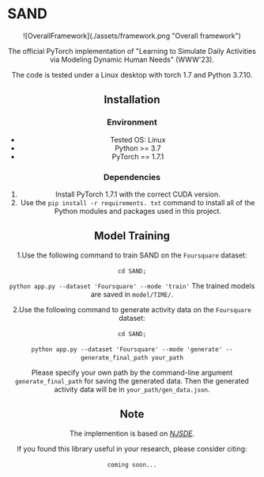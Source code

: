 # SAND

<div align=center>![OverallFramework](./assets/framework.png "Overall framework")

The official PyTorch implementation of "Learning to Simulate Daily Activities via Modeling Dynamic Human Needs" (WWW'23).

The code is tested under a Linux desktop with torch 1.7 and Python 3.7.10.

## Installation

### Environment
- Tested OS: Linux
- Python >= 3.7
- PyTorch == 1.7.1

### Dependencies
1. Install PyTorch 1.7.1 with the correct CUDA version.
2. Use the ``pip install -r requirements. txt`` command to install all of the Python modules and packages used in this project.

## Model Training

1.Use the following command to train SAND on the `Foursquare` dataset: 

``
cd SAND;
``

``
python app.py --dataset 'Foursquare' --mode 'train'
``
The trained models are saved in ``model/TIME/``.



2.Use the following command to generate activity data on the `Foursquare` dataset: 

``
cd SAND;
``

``
python app.py --dataset 'Foursquare' --mode 'generate' --generate_final_path your_path
``

Please specify your own path by the command-line argument ``generate_final_path``  for saving the generated data. Then the generated activity data will be in ``your_path/gen_data.json``.

## Note

The implemention is based on *[NJSDE](https://github.com/000Justin000/torchdiffeq/tree/jj585)*.

If you found this library useful in your research, please consider citing:

``
coming soon...
``
